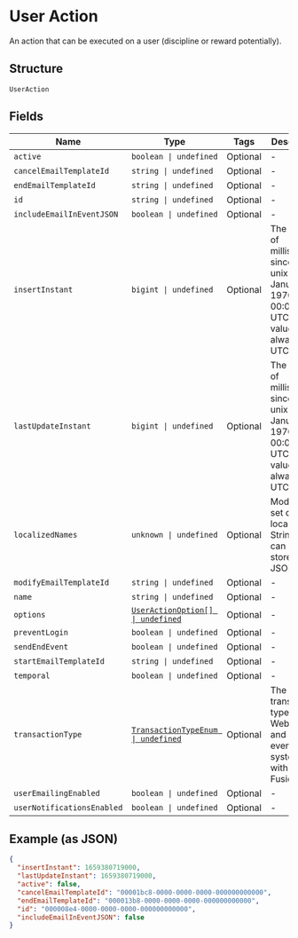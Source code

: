 
# User Action

An action that can be executed on a user (discipline or reward potentially).

## Structure

`UserAction`

## Fields

| Name | Type | Tags | Description |
|  --- | --- | --- | --- |
| `active` | `boolean \| undefined` | Optional | - |
| `cancelEmailTemplateId` | `string \| undefined` | Optional | - |
| `endEmailTemplateId` | `string \| undefined` | Optional | - |
| `id` | `string \| undefined` | Optional | - |
| `includeEmailInEventJSON` | `boolean \| undefined` | Optional | - |
| `insertInstant` | `bigint \| undefined` | Optional | The number of milliseconds since the unix epoch: January 1, 1970 00:00:00 UTC. This value is always in UTC. |
| `lastUpdateInstant` | `bigint \| undefined` | Optional | The number of milliseconds since the unix epoch: January 1, 1970 00:00:00 UTC. This value is always in UTC. |
| `localizedNames` | `unknown \| undefined` | Optional | Models a set of localized Strings that can be stored as JSON. |
| `modifyEmailTemplateId` | `string \| undefined` | Optional | - |
| `name` | `string \| undefined` | Optional | - |
| `options` | [`UserActionOption[] \| undefined`](../../doc/models/user-action-option.md) | Optional | - |
| `preventLogin` | `boolean \| undefined` | Optional | - |
| `sendEndEvent` | `boolean \| undefined` | Optional | - |
| `startEmailTemplateId` | `string \| undefined` | Optional | - |
| `temporal` | `boolean \| undefined` | Optional | - |
| `transactionType` | [`TransactionTypeEnum \| undefined`](../../doc/models/transaction-type-enum.md) | Optional | The transaction types for Webhooks and other event systems within FusionAuth. |
| `userEmailingEnabled` | `boolean \| undefined` | Optional | - |
| `userNotificationsEnabled` | `boolean \| undefined` | Optional | - |

## Example (as JSON)

```json
{
  "insertInstant": 1659380719000,
  "lastUpdateInstant": 1659380719000,
  "active": false,
  "cancelEmailTemplateId": "00001bc8-0000-0000-0000-000000000000",
  "endEmailTemplateId": "000013b8-0000-0000-0000-000000000000",
  "id": "000008e4-0000-0000-0000-000000000000",
  "includeEmailInEventJSON": false
}
```

